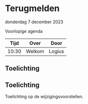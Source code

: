 <!-----------------------------







   Dit bestand wordt automatisch gegenereerd.
   Handmatige toevoegingen worden overschreven.







----------------------------->
# Terugmelden

donderdag 7 december 2023

Voorlopige agenda

|  Tijd  | Over                                         | Door                       |
|--------|----------------------------------------------|----------------------------|
|  10:30 | Welkom                                       | Logius                     |

## Toelichting


## Toelichting

Toelichting op de wijzigingsvoorstellen.
